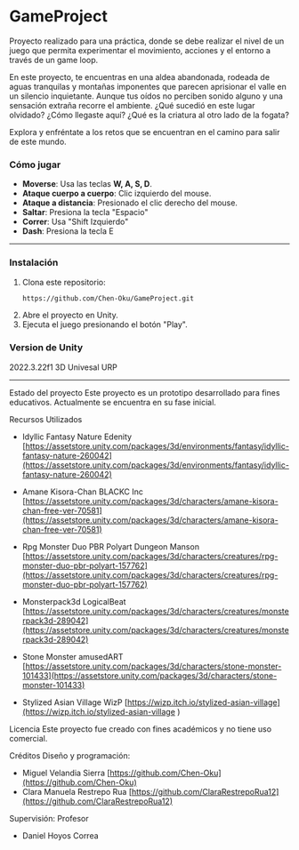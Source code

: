 # GameProject
 
Proyecto realizado para una práctica, donde se debe realizar el nivel de un juego que permita experimentar el movimiento, acciones y el entorno a través de un game loop.

En este proyecto, te encuentras en una aldea abandonada, rodeada de aguas tranquilas y montañas imponentes que parecen aprisionar el valle en un silencio inquietante. Aunque tus oídos no perciben sonido alguno y una sensación extraña recorre el ambiente. ¿Qué sucedió en este lugar olvidado? ¿Cómo llegaste aquí? ¿Qué es la criatura al otro lado de la fogata?
 
Explora y enfréntate a los retos que se encuentran en el camino para salir de este mundo.

### Cómo jugar

- **Moverse**: Usa las teclas **W, A, S, D**.
- **Ataque cuerpo a cuerpo**: Clic izquierdo del mouse.
- **Ataque a distancia**: Presionado el clic derecho del mouse.
- **Saltar**: Presiona la tecla "Espacio"
- **Correr**: Usa "Shift Izquierdo"
- **Dash**: Presiona la tecla E
  
---

### Instalación
1. Clona este repositorio:
   ```bash
   https://github.com/Chen-Oku/GameProject.git
2. Abre el proyecto en Unity.
3. Ejecuta el juego presionando el botón "Play".

### Version de Unity
2022.3.22f1 3D Univesal URP

---

   Estado del proyecto
Este proyecto es un prototipo desarrollado para fines educativos. Actualmente se encuentra en su fase inicial.

Recursos Utilizados
 - Idyllic Fantasy Nature
   Edenity
   [https://assetstore.unity.com/packages/3d/environments/fantasy/idyllic-fantasy-nature-260042](https://assetstore.unity.com/packages/3d/environments/fantasy/idyllic-fantasy-nature-260042)
   
 - Amane Kisora-Chan
   BLACKC Inc
   [https://assetstore.unity.com/packages/3d/characters/amane-kisora-chan-free-ver-70581](https://assetstore.unity.com/packages/3d/characters/amane-kisora-chan-free-ver-70581)
 
 - Rpg Monster Duo PBR Polyart
   Dungeon Manson
   [https://assetstore.unity.com/packages/3d/characters/creatures/rpg-monster-duo-pbr-polyart-157762](https://assetstore.unity.com/packages/3d/characters/creatures/rpg-monster-duo-pbr-polyart-157762)
 
 - Monsterpack3d
   LogicalBeat
   [https://assetstore.unity.com/packages/3d/characters/creatures/monsterpack3d-289042](https://assetstore.unity.com/packages/3d/characters/creatures/monsterpack3d-289042)
   
 - Stone Monster
   amusedART
   [https://assetstore.unity.com/packages/3d/characters/stone-monster-101433](https://assetstore.unity.com/packages/3d/characters/stone-monster-101433)
 
 - Stylized Asian Village
   WizP
   [https://wizp.itch.io/stylized-asian-village](https://wizp.itch.io/stylized-asian-village )

Licencia
Este proyecto fue creado con fines académicos y no tiene uso comercial.

Créditos
Diseño y programación: 
- Miguel Velandia Sierra [https://github.com/Chen-Oku](https://github.com/Chen-Oku)
- Clara Manuela Restrepo Rua [https://github.com/ClaraRestrepoRua12](https://github.com/ClaraRestrepoRua12)

Supervisión: Profesor
- Daniel Hoyos Correa

